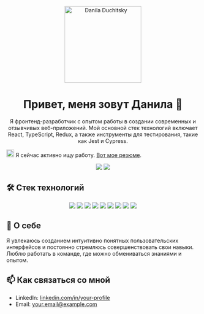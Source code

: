 <p align="center">
  <img src="https://avatars.githubusercontent.com/u/145374570?s=400&u=55c7504dcd1fab8bba63806256627638fa47eadd&v=4" alt="Danila Duchitsky" width="200" />
</p>

<h1 align="center">Привет, меня зовут Данила 👋</h1>

<p align="center">
  Я фронтенд-разработчик с опытом работы в создании современных и отзывчивых веб-приложений. 
  Мой основной стек технологий включает React, TypeScript, Redux, а также инструменты для тестирования, такие как Jest и Cypress.
</p>

<p align="left">
  <img src="https://img.icons8.com/ios/50/000000/open-door.png" width="20"/> Я сейчас активно ищу работу. <a href="https://hh.ru/applicant/resumes/view?resume=a363a3e8ff0cb25bdd0039ed1f424e6f58314e">Вот мое резюме</a>.
</p>

<p align="center">
  <a href="https://linkedin.com/in/danila-duchitsky-a63771314" target="_blank"><img src="https://img.shields.io/badge/-LinkedIn-blue?style=flat&logo=Linkedin&logoColor=white" /></a>
  <a href="mailto:danila.f1n1@yandex.ru"><img src="https://img.shields.io/badge/Email-D14836?style=flat&logo=gmail&logoColor=white" /></a>
</p>

## 🛠️ Стек технологий

<p align="center">
  <img src="https://img.shields.io/badge/-React-61DAFB?style=flat-square&logo=react&logoColor=white" />
  <img src="https://img.shields.io/badge/-JavaScript-F7DF1E?style=flat-square&logo=javascript&logoColor=black" />
  <img src="https://img.shields.io/badge/-TypeScript-3178C6?style=flat-square&logo=typescript&logoColor=white" />
  <img src="https://img.shields.io/badge/-HTML5-E34F26?style=flat-square&logo=html5&logoColor=white" />
  <img src="https://img.shields.io/badge/-CSS3-1572B6?style=flat-square&logo=css3&logoColor=white" />
  <img src="https://img.shields.io/badge/-SCSS-CC6699?style=flat-square&logo=sass&logoColor=white" />
  <img src="https://img.shields.io/badge/-Jest-C21325?style=flat-square&logo=jest&logoColor=white" />
  <img src="https://img.shields.io/badge/-Redux-764ABC?style=flat-square&logo=redux&logoColor=white" />
  <img src="https://img.shields.io/badge/-Cypress-17202C?style=flat-square&logo=cypress&logoColor=white" />
</p>
  
## 🌱 О себе

Я увлекаюсь созданием интуитивно понятных пользовательских интерфейсов и постоянно стремлюсь совершенствовать свои навыки. Люблю работать в команде, где можно обмениваться знаниями и опытом.

## 📫 Как связаться со мной

- LinkedIn: [linkedin.com/in/your-profile](https://linkedin.com/in/danila-duchitsky-a63771314)
- Email: [your.email@example.com](mailto:danila.f1n1@yandex.ru)
